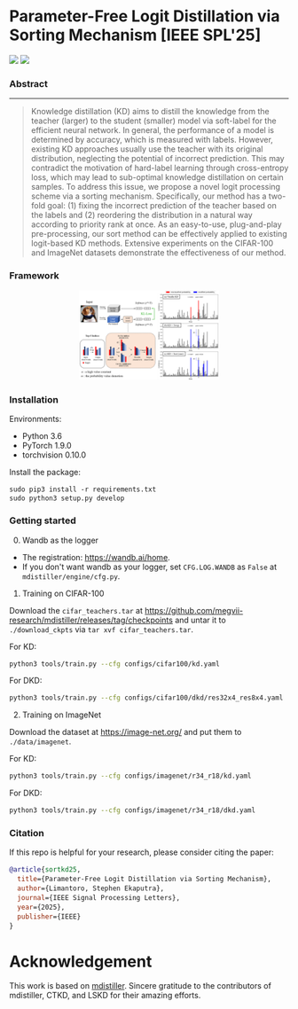 # Parameter-Free Logit Distillation via Sorting Mechanism [IEEE SPL'25]
[![](https://img.shields.io/badge/arXiv-2508.16544-green.svg)](https://arxiv.org/abs/2508.16544) [![](https://img.shields.io/badge/paper-ieee.spl-red.svg)](https://ieeexplore.ieee.org/document/11141360/)

### Abstract
---
> Knowledge distillation (KD) aims to distill the knowledge from the teacher (larger) to the student (smaller) model via soft-label for the efficient neural network. In general, the performance of a model is determined by accuracy, which is measured with labels. However, existing KD approaches usually use the teacher with its original distribution, neglecting the potential of incorrect prediction. This may contradict the motivation of hard-label learning through cross-entropy loss, which may lead to sub-optimal knowledge distillation on certain samples. To address this issue, we propose a novel logit processing scheme via a sorting mechanism. Specifically, our method has a two-fold goal: (1) fixing the incorrect prediction of the teacher based on the labels and (2) reordering the distribution in a natural way according to priority rank at once. As an easy-to-use, plug-and-play pre-processing, our sort method can be effectively applied to existing logit-based KD methods. Extensive experiments on the CIFAR-100 and ImageNet datasets demonstrate the effectiveness of our method.

### Framework

<div style="text-align:center"><img src="img/framework_1.png" width="50%" ></div>

### Installation

Environments:

- Python 3.6
- PyTorch 1.9.0
- torchvision 0.10.0

Install the package:

```
sudo pip3 install -r requirements.txt
sudo python3 setup.py develop
```

### Getting started

0. Wandb as the logger

- The registration: <https://wandb.ai/home>.
- If you don't want wandb as your logger, set `CFG.LOG.WANDB` as `False` at `mdistiller/engine/cfg.py`.

1. Training on CIFAR-100

Download the `cifar_teachers.tar` at <https://github.com/megvii-research/mdistiller/releases/tag/checkpoints> and untar it to `./download_ckpts` via `tar xvf cifar_teachers.tar`.
  
For KD:
  ```bash
  python3 tools/train.py --cfg configs/cifar100/kd.yaml
  ```
For DKD:
  ```bash
  python3 tools/train.py --cfg configs/cifar100/dkd/res32x4_res8x4.yaml
  ```

2. Training on ImageNet

Download the dataset at <https://image-net.org/> and put them to `./data/imagenet`.
  
For KD:
  ```bash
  python3 tools/train.py --cfg configs/imagenet/r34_r18/kd.yaml
  ```
For DKD:
  ```bash
  python3 tools/train.py --cfg configs/imagenet/r34_r18/dkd.yaml
  ```

### Citation

If this repo is helpful for your research, please consider citing the paper:

```BibTeX
@article{sortkd25,
  title={Parameter-Free Logit Distillation via Sorting Mechanism},
  author={Limantoro, Stephen Ekaputra},
  journal={IEEE Signal Processing Letters},
  year={2025},
  publisher={IEEE}
}
```

# Acknowledgement

This work is based on [mdistiller](<https://github.com/megvii-research/mdistiller>). 
Sincere gratitude to the contributors of mdistiller, CTKD, and LSKD for their amazing efforts.

